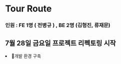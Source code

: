 # Tour Route 
### 인원 : FE 1명 ( 전병규 ) , BE 2명 (김형진, 류재문)
## 7월 28일 금요일 프로젝트 리펙토링 시작 
<li>📌개발 환경 구축</li>